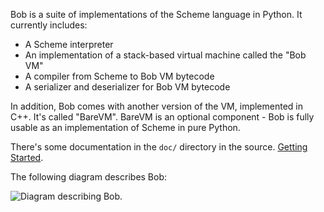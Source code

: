 Bob is a suite of implementations of the Scheme language in Python. It currently
includes:

* A Scheme interpreter
* An implementation of a stack-based virtual machine called the "Bob VM"
* A compiler from Scheme to Bob VM bytecode
* A serializer and deserializer for Bob VM bytecode

In addition, Bob comes with another version of the VM, implemented in C++. It's
called "BareVM". BareVM is an optional component - Bob is fully usable as an
implementation of Scheme in pure Python.

There's some documentation in the ``doc/`` directory in the source.
[Getting Started](https://github.com/eliben/bobscheme/blob/master/doc/bob_getting_started.rst).

The following diagram describes Bob:

![Diagram describing Bob](https://github.com/eliben/bobscheme/blob/main/doc/diagrams/bob_toplevel.png).
